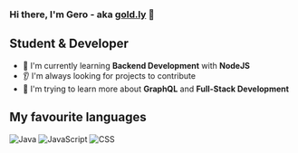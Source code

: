 ### Hi there, I'm Gero - aka [gold.ly](https://www.youtube.com/channel/UC2tppSR-k4dEsxk-DHcFWqQ) 👋

## Student & Developer
- 💬 I'm currently learning **Backend Development** with **NodeJS**
- 👂 I'm always looking for projects to contribute 
- 💪 I'm trying to learn more about **GraphQL** and **Full-Stack Development**

## My favourite languages
![Java](https://raw.githubusercontent.com/abranhe/programming-languages-logos/master/src/java/java_64x64.png)
![JavaScript](https://raw.githubusercontent.com/abranhe/programming-languages-logos/master/src/javascript/javascript_64x64.png)
![CSS](https://raw.githubusercontent.com/abranhe/programming-languages-logos/master/src/css/css_64x64.png)
